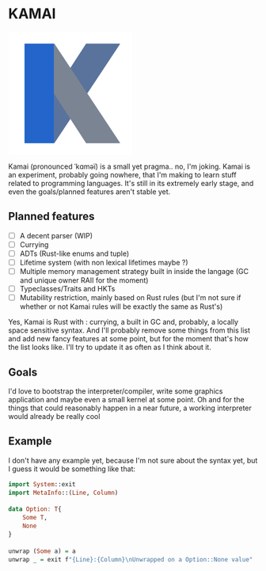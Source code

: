 # KAMAI

<img src="assets/kamai_logo.png" alt="drawing" width="250" align="center"/>

Kamai (pronounced ˈkɑməï) is a small yet pragma.. no, I'm joking. Kamai is an experiment, probably going nowhere, that I'm making to learn stuff related to programming languages.
It's still in its extremely early stage, and even the goals/planned features aren't stable yet.

## Planned features

- [ ] A decent parser (WIP)
- [ ] Currying
- [ ] ADTs (Rust-like enums and tuple)
- [ ] Lifetime system (with non lexical lifetimes maybe ?)
- [ ] Multiple memory management strategy built in inside the langage (GC and unique owner RAII for the moment)
- [ ] Typeclasses/Traits and HKTs
- [ ] Mutability restriction, mainly based on Rust rules (but I'm not sure if whether or not Kamai rules will be exactly the same as Rust's)

Yes, Kamai is Rust with : currying, a built in GC and, probably, a locally space sensitive syntax. And I'll probably remove some things from this list and add new fancy features at some point, but for the moment that's how the list looks like. I'll try to update it as often as I think about it. 

## Goals

I'd love to bootstrap the interpreter/compiler, write some graphics application and maybe even a small kernel at some point. Oh and for the things that could reasonably happen in a near future, a working interpreter would already be really cool 

## Example

I don't have any example yet, because I'm not sure about the syntax yet, but I guess it would be something like that:

```haskell
import System::exit
import MetaInfo::(Line, Column)

data Option: T{
    Some T,
    None
}

unwrap (Some a) = a
unwrap _ = exit f"{Line}:{Column}\nUnwrapped on a Option::None value"
```
